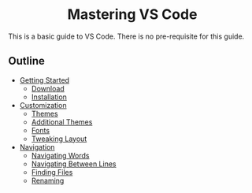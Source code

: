 <h1 align="center">Mastering VS Code</h1>

This is a basic guide to VS Code. There is no pre-requisite for this guide.

## Outline

- [Getting Started](getting-started/README.md)
  - [Download](getting-started/README.md#download)
  - [Installation](getting-started/README.md#installation)
- [Customization](customization/README.md)
  - [Themes](customization/README.md#themes)
  - [Additional Themes](customization/README.md#installing-additional-themes)
  - [Fonts](customization/README.md#changing-font)
  - [Tweaking Layout](customization/README.md#tweaking-layout)
- [Navigation](navigation/README.md)
  - [Navigating Words](navigation/README.md#navigating-words)
  - [Navigating Between Lines](navigation/README.md#navigating-between-lines)
  - [Finding Files](navigation/README.md#finding-files)
  - [Renaming](navigation/README.md#renaming)
